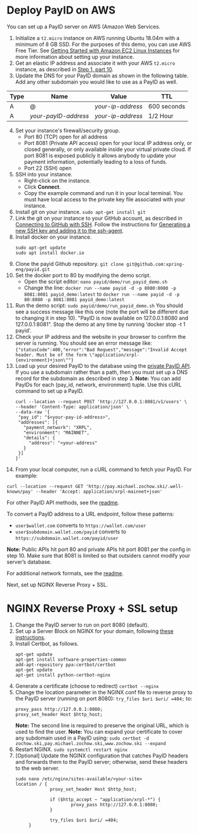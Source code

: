 # Deploy PayID on AWS

You can set up a PayID server on AWS (Amazon Web Services.

1. Initialize a `t2.micro` instance on AWS running Ubuntu 18.04m with a minimum of 8 GB SSD. For the purposes of this demo, you can use AWS Free Tier.
    See [Getting Started with Amazon EC2 Linux Instances](https://docs.aws.amazon.com/AWSEC2/latest/UserGuide/EC2_GetStarted.html) for more information about setting up your instance.
2. Get an elastic IP address and associate it with your AWS `t2.micro` instance, as described in [Step 1, part 10](https://docs.aws.amazon.com/AWSEC2/latest/UserGuide/EC2_GetStarted.html#ec2-launch-instance).
3. Update the DNS for your PayID domain as shown in the following table. Add any other subdomain you would like to use as a PayID as well.

  |Type|	Name | Value | TTL |
 | -----|-------- | ------|------- |
  |A	|@		| *your-ip-address* |	600 seconds |
  |A	| *your-payID-address*	| *your-ip-address* |1/2 Hour |

4. Set your instance's firewall/security group.
   * Port 80 (TCP) open for all address
   * Port 8081 (Private API access) open for your local IP address only, or closed generally, or only available inside your virtual private cloud. If port 8081 is exposed publicly it allows anybody to update your payment information, potentially leading to a loss of funds.
   * Port 22 (SSH) open
5. SSH into your instance.
   * Right-click on the instance.
   * Click **Connect**.
   * Copy the example command and run it in your local terminal. You must have local access to the private key file associated with your instance.
6. Install git on your instance.
   `sudo apt-get install git`
7. Link the git on your instance to your GitHub account, as described in [Connecting to GitHub with SSH](https://help.github.com/en/github/authenticating-to-github/connecting-to-github-with-ssh). Follow the instructions for [Generating a new SSH key and adding it to the ssh-agent](https://help.github.com/en/github/authenticating-to-github/generating-a-new-ssh-key-and-adding-it-to-the-ssh-agent).
8. Install docker on your instance.
   ```
   sudo apt-get update
   sudo apt install docker.io
   ```
9. Clone the payid Github repository.
   `git clone git@github.com:xpring-eng/payid.git`
10. Set the docker port to 80 by modifying the demo script.
    * Open the script editor: `nano payid/demo/run_payid_demo.sh`
    * Change the line:
      `docker run --name payid -d -p 8080:8080 -p 8081:8081 payid_demo:latest`
       to
      `docker run --name payid -d -p 80:8080 -p 8081:8081 payid_demo:latest`
11. Run the demo script:
    `sudo payid/demo/run_payid_demo.sh`
     You should see a success message like this one (note the port will be different due to changing it in step 10).
     "PayID is now available on 127.0.0.1:8080 and 127.0.0.1:8081".
     Stop the demo at any time by running 'docker stop -t 1 payid'.
12. Check your IP address and the website in your browser to confirm the server is running. You should see an error message like:
    `{"statusCode":400,"error":"Bad Request","message":"Invalid Accept header. Must be of the form \"application/xrpl-{environment}+json\""}`
13. Load up your desired PayID to the database using the [private PayID API](readme.md). If you use a subdomain rather than a path, then you must set up a DNS record for the subdomain as described in step 3.
    **Note:** You can add PayIDs for each (pay_id, network, environment) tuple. Use this cURL command to set up a PayID.
    ```
    curl --location --request POST 'http://127.0.0.1:8081/v1/users' \
    --header 'Content-Type: application/json' \
    --data-raw '{
     "pay_id": "$<your-pay-id-address>",
     "addresses": [{
       "payment_network": "XRPL",
       "environment": "MAINNET",
       "details": {
         "address": "<your-address"
       }
     }]
    }'
    ```
14. From your local computer, run a cURL command to fetch your PayID. For example:
  ```
  curl --location --request GET 'http://pay.michael.zochow.ski/.well-known/pay' --header 'Accept: application/xrpl-mainnet+json'
  ```
  For other PayID API methods, see the [readme](readme.md).

  To convert a PayID address to a URL endpoint, follow these patterns:

  * `user$wallet.com` converts to `https://wallet.com/user`
  * `user$subdomain.wallet.com/payid` converts to `https://subdomain.wallet.com/payid/user`

  **Note:** Public APIs hit port 80 and private APIs hit port 8081 per the config in step 10. Make sure that 8081 is limited so that outsiders cannot modify your server’s database.
  
  For additional network formats, see the [readme](readme.md).

Next, set up NGINX Reverse Proxy + SSL.

# NGINX Reverse Proxy + SSL setup

1. Change the PayID server to run on port 8080 (default).
2. Set up a Server Block on NGINX for your domain, following [these instructions](https://www.digitalocean.com/community/tutorials/how-to-install-nginx-on-ubuntu-18-04).
3. Install Certbot, as follows.
   ```
   apt-get update
   apt-get install software-properties-common
   add-apt-repository ppa:certbot/certbot
   apt-get update
   apt-get install python-certbot-nginx
   ```
4. Generate a certificate (choose to redirect)
   `certbot --nginx`
5. Change the location parameter in the NGINX conf file to reverse proxy to the PayID server (running on port 8080):
   `try_files $uri $uri/ =404;`
    to:
    ```
    proxy_pass http://127.0.0.1:8080;
    proxy_set_header Host $http_host;
    ```
    **Note:** The second line is required to preserve the original URL, which is used to find the user.
    **Note:** You can expand your certificate to cover any subdomain used in a PayID using:
             `sudo certbot -d zochow.ski,pay.michael.zochow.ski,www.zochow.ski --expand`
6. Restart NGINX.
   `sudo systemctl restart nginx`
7. [Optional] Update the NGINX configuration that catches PayID headers and forwards them to the PayID server; otherwise, send these headers to the web server.
   ```
   sudo nano /etc/nginx/sites-available/<your-site>
   location / {
                proxy_set_header Host $http_host;

                if ($http_accept ~ "application/xrpl-*") {
                        proxy_pass http://127.0.0.1:8080;
                }

                try_files $uri $uri/ =404;
        }
    ```
